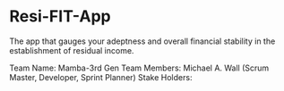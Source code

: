 # Resi-FIT-App
The app that gauges your adeptness and overall financial stability in the establishment of residual income. 

Team Name: Mamba-3rd Gen
Team Members: Michael A. Wall (Scrum Master, Developer, Sprint Planner)
Stake Holders: 

